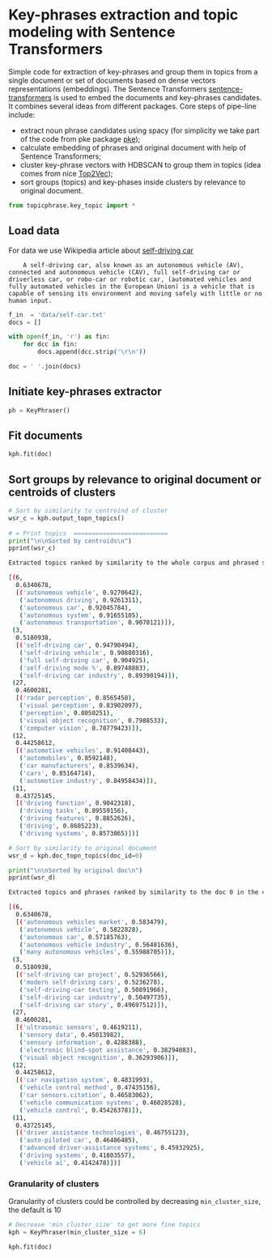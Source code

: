 # Key-phrases extraction and topic modeling with Sentence Transformers
Simple code for extraction of key-phrases and group them in topics from a single document or set of documents based on dense vectors representations (embeddings). The Sentence Transformers [sentence-transformers](https://github.com/UKPLab/sentence-transformers) is used to embed the documents and key-phrases candidates. It combines several ideas from different packages. Core steps of pipe-line include:
- extract noun phrase candidates using spacy (for simplicity we take part of the  code from pke package [pke](https://github.com/boudinfl/pke));
- calculate embedding of phrases and original document with help of  Sentence Transformers;
- cluster key-phrase vectors with HDBSCAN to group them in topics (idea comes from nice [Top2Vec](https://github.com/ddangelov/Top2Vec));
- sort groups (topics) and key-phases inside clusters by relevance to original document.


```python
from topicphrase.key_topic import *
```

## Load data
For data we use Wikipedia article about [self-driving car](https://en.wikipedia.org/wiki/Self-driving_car)

```
    A self-driving car, also known as an autonomous vehicle (AV), connected and autonomous vehicle (CAV), full self-driving car or driverless car, or robo-car or robotic car, (automated vehicles and fully automated vehicles in the European Union) is a vehicle that is capable of sensing its environment and moving safely with little or no human input.
```

```python
f_in  = 'data/self-car.txt'
docs = []

with open(f_in, 'r') as fin:
    for dcc in fin:
        docs.append(dcc.strip('\r\n'))

doc = ' '.join(docs)
```

## Initiate key-phrases extractor


```python
ph = KeyPhraser()
```


## Fit documents


```python
kph.fit(doc)
```


## Sort groups by relevance to original document or centroids of clusters


```python
# Sort by similarity to centroind of cluster
wsr_c = kph.output_topn_topics()
    
# = Print topics  ==========================
print("\n\nSorted by centroids\n")
pprint(wsr_c)

```

    
```sh
Extracted topics ranked by similarity to the whole corpus and phrased sorted by centroids

[(6,
  0.6340678,
  [('autonomous vehicle', 0.9270642),
   ('autonomous driving', 0.9261311),
   ('autonomous car', 0.92045784),
   ('autonomous system', 0.91655105),
   ('autonomous transportation', 0.9070121)]),
 (3,
  0.5180938,
  [('self-driving car', 0.94790494),
   ('self-driving vehicle', 0.90880316),
   ('full self-driving car', 0.904925),
   ('self-driving mode %', 0.89748883),
   ('self-driving car industry', 0.89390194)]),
 (27,
  0.4600281,
  [('radar perception', 0.8565458),
   ('visual perception', 0.83902097),
   ('perception', 0.8050251),
   ('visual object recognition', 0.7988533),
   ('computer vision', 0.78779423)]),
 (12,
  0.44258612,
  [('automotive vehicles', 0.91408443),
   ('automobiles', 0.8592148),
   ('car manufacturers', 0.8539634),
   ('cars', 0.85164714),
   ('automotive industry', 0.84958434)]),
 (11,
  0.43725145,
  [('driving function', 0.9042318),
   ('driving tasks', 0.89559156),
   ('driving features', 0.8852626),
   ('driving', 0.8605223),
   ('driving systems', 0.8573065)])]

```


```python
# Sort by similarity to original document
wsr_d = kph.doc_topn_topics(doc_id=0)

print("\n\nSorted by original doc\n")
pprint(wsr_d)
```

    
```sh
Extracted topics and phrases ranked by similarity to the doc 0 in the corpus

[(6,
  0.6340678,
  [('autonomous vehicles market', 0.583479),
   ('autonomous vehicle', 0.5822828),
   ('autonomous car', 0.57185763),
   ('autonomous vehicle industry', 0.56481636),
   ('many autonomous vehicles', 0.55988705)]),
 (3,
  0.5180938,
  [('self-driving car project', 0.52936566),
   ('modern self-driving cars', 0.5236278),
   ('self-driving-car testing', 0.50891966),
   ('self-driving car industry', 0.50497735),
   ('self-driving car story', 0.49697512)]),
 (27,
  0.4600281,
  [('ultrasonic sensors', 0.4619211),
   ('sensory data', 0.45013982),
   ('sensory information', 0.4288388),
   ('electronic blind-spot assistance', 0.38294083),
   ('visual object recognition', 0.36293906)]),
 (12,
  0.44258612,
  [('car navigation system', 0.4831993),
   ('vehicle control method', 0.47435156),
   ('car sensors.citation', 0.46583062),
   ('vehicle communication systems', 0.46028528),
   ('vehicle control', 0.45426378)]),
 (11,
  0.43725145,
  [('driver assistance technologies', 0.46755123),
   ('auto-piloted car', 0.46486485),
   ('advanced driver-assistance systems', 0.45932925),
   ('driving systems', 0.41803557),
   ('vehicle ai', 0.4142478)])]

```


### Granularity of clusters
Granularity of clusters could be controlled by decreasing `min_cluster_size`, the default is 10


```python
# Decrease 'min_cluster_size' to get more fine topics
kph = KeyPhraser(min_cluster_size = 6)

kph.fit(doc)
```

